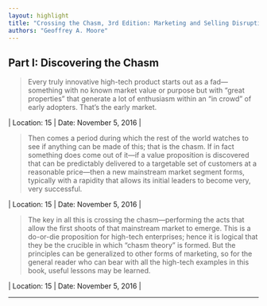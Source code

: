 ```yaml
---
layout: highlight
title: "Crossing the Chasm, 3rd Edition: Marketing and Selling Disruptive Products to Mainstream Customers (Collins Business Essentials)"
authors: "Geoffrey A. Moore"
---
```



## Part I: Discovering the Chasm

 > Every truly innovative high-tech product starts out as a fad—something with no known market value or purpose but with “great properties” that generate a lot of enthusiasm within an “in crowd” of early adopters. That’s the early market.

| Location: 15 | 
 Date: November 5, 2016 |
<br>

 > Then comes a period during which the rest of the world watches to see if anything can be made of this; that is the chasm. If in fact something does come out of it—if a value proposition is discovered that can be predictably delivered to a targetable set of customers at a reasonable price—then a new mainstream market segment forms, typically with a rapidity that allows its initial leaders to become very, very successful.

| Location: 15 | 
 Date: November 5, 2016 |
<br>

 > The key in all this is crossing the chasm—performing the acts that allow the first shoots of that mainstream market to emerge. This is a do-or-die proposition for high-tech enterprises; hence it is logical that they be the crucible in which “chasm theory” is formed. But the principles can be generalized to other forms of marketing, so for the general reader who can bear with all the high-tech examples in this book, useful lessons may be learned.

| Location: 15 | 
 Date: November 5, 2016 |
<br>

----------
<br><br>
